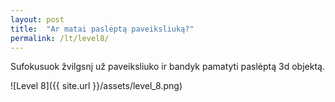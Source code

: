 ```yaml
---
layout: post
title:  "Ar matai paslėptą paveiksliuką?"
permalink: /lt/level8/
---
```

Sufokusuok žvilgsnį už paveiksliuko ir bandyk pamatyti paslėptą 3d objektą.

![Level 8]({{ site.url }}/assets/level_8.png)